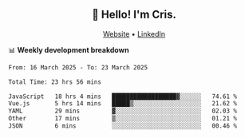 
<h2 align="center">👋 Hello! I'm Cris.</h2>
<p align="center">
  <a href="https://www.criscunas.dev">Website</a> •
  <a href="https://www.linkedin.com/in/cristophercunas/">LinkedIn</a> 
</p>


📊 **Weekly development breakdown**
<!--START_SECTION:waka-->

```txt
From: 16 March 2025 - To: 23 March 2025

Total Time: 23 hrs 56 mins

JavaScript   18 hrs 4 mins   ██████████████████▓░░░░░░   74.61 %
Vue.js       5 hrs 14 mins   █████▒░░░░░░░░░░░░░░░░░░░   21.62 %
YAML         29 mins         ▓░░░░░░░░░░░░░░░░░░░░░░░░   02.03 %
Other        17 mins         ▒░░░░░░░░░░░░░░░░░░░░░░░░   01.21 %
JSON         6 mins          ░░░░░░░░░░░░░░░░░░░░░░░░░   00.46 %
```

<!--END_SECTION:waka-->

